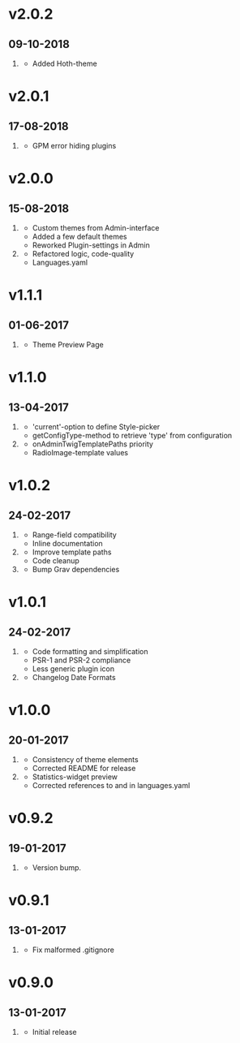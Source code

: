 # v2.0.2
## 09-10-2018

1. [](#new)
    * Added Hoth-theme

# v2.0.1
## 17-08-2018

1. [](#bugfix)
    * GPM error hiding plugins

# v2.0.0
## 15-08-2018

1. [](#new)
    * Custom themes from Admin-interface
    * Added a few default themes
    * Reworked Plugin-settings in Admin
2. [](#improved)
    * Refactored logic, code-quality
    * Languages.yaml

# v1.1.1
## 01-06-2017

1. [](#bugfix)
    * Theme Preview Page

# v1.1.0
## 13-04-2017

1. [](#new)
    * 'current'-option to define Style-picker
    * getConfigType-method to retrieve 'type' from configuration
2. [](#bugfix)
    * onAdminTwigTemplatePaths priority
    * RadioImage-template values

# v1.0.2
## 24-02-2017

1. [](#new)
    * Range-field compatibility
    * Inline documentation
2. [](#improved)
    * Improve template paths
    * Code cleanup
3. [](#bugfix)
    * Bump Grav dependencies

# v1.0.1
## 24-02-2017

1. [](#improved)
    * Code formatting and simplification
    * PSR-1 and PSR-2 compliance
    * Less generic plugin icon
2. [](#bugfix)
    * Changelog Date Formats

# v1.0.0
## 20-01-2017

1. [](#improved)
    * Consistency of theme elements
    * Corrected README for release
2. [](#bugfix)
    * Statistics-widget preview
    * Corrected references to and in languages.yaml

# v0.9.2
## 19-01-2017

1. [](#bugfix)
    * Version bump.

# v0.9.1
## 13-01-2017

1. [](#bugfix)
    * Fix malformed .gitignore

# v0.9.0
## 13-01-2017

1. [](#new)
    * Initial release
